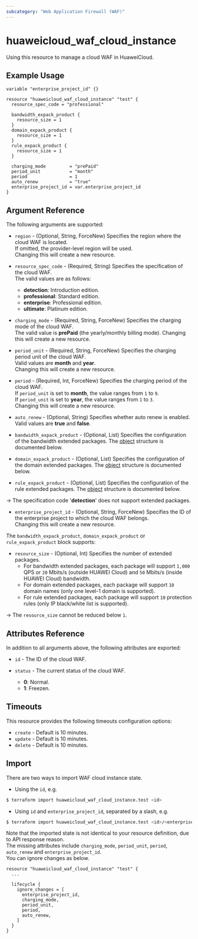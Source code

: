 ```yaml
---
subcategory: "Web Application Firewall (WAF)"
---
```


# huaweicloud_waf_cloud_instance

Using this resource to manage a cloud WAF in HuaweiCloud.

## Example Usage

```hcl
variable "enterprise_project_id" {}

resource "huaweicloud_waf_cloud_instance" "test" {
  resource_spec_code = "professional"

  bandwidth_expack_product {
    resource_size = 1
  }
  domain_expack_product {
    resource_size = 1
  }
  rule_expack_product {
    resource_size = 1
  }

  charging_mode         = "prePaid"
  period_unit           = "month"
  period                = 1
  auto_renew            = "true"
  enterprise_project_id = var.enterprise_project_id
}
```

## Argument Reference

The following arguments are supported:

* `region` - (Optional, String, ForceNew) Specifies the region where the cloud WAF is located.  
  If omitted, the provider-level region will be used.  
  Changing this will create a new resource.

* `resource_spec_code` - (Required, String) Specifies the specification of the cloud WAF.  
  The valid values are as follows:
  + **detection**: Introduction edition.
  + **professional**: Standard edition.
  + **enterprise**: Professional edition.
  + **ultimate**: Platinum edition.

* `charging_mode` - (Required, String, ForceNew) Specifies the charging mode of the cloud WAF.  
  The valid value is **prePaid** (the yearly/monthly billing mode).
  Changing this will create a new resource.

* `period_unit` - (Required, String, ForceNew) Specifies the charging period unit of the cloud WAF.  
  Valid values are **month** and **year**.  
  Changing this will create a new resource.

* `period` - (Required, Int, ForceNew) Specifies the charging period of the cloud WAF.  
  If `period_unit` is set to **month**, the value ranges from `1` to `9`.  
  If `period_unit` is set to **year**, the value ranges from `1` to `3`.  
  Changing this will create a new resource.

* `auto_renew` - (Optional, String) Specifies whether auto renew is enabled.
  Valid values are **true** and **false**.

* `bandwidth_expack_product` - (Optional, List) Specifies the configuration of the bandwidth extended packages.
  The [object](#extended_packages) structure is documented below.

* `domain_expack_product` - (Optional, List) Specifies the configuration of the domain extended packages.
  The [object](#extended_packages) structure is documented below.

* `rule_expack_product` - (Optional, List) Specifies the configuration of the rule extended packages.
  The [object](#extended_packages) structure is documented below.

-> The specification code '**detection**' does not support extended packages.

* `enterprise_project_id` - (Optional, String, ForceNew) Specifies the ID of the enterprise project to which the cloud
  WAF belongs.  
  Changing this will create a new resource.

<a name="extended_packages"></a>
The `bandwidth_expack_product`, `domain_expack_product` or `rule_expack_product` block supports:

* `resource_size` - (Optional, Int) Specifies the number of extended packages.
  + For bandwidth extended packages, each package will support `1,000` QPS or `20` Mbits/s (outside HUAWEI Cloud) and
    `50` Mbits/s (inside HUAWEI Cloud) bandwidth.
  + For domain extended packages, each package will support `10` domain names (only one level-1 domain is supported).
  + For rule extended packages, each package will support `10` protection rules (only IP black/white list is supported).

-> The `resource_size` cannot be reduced below `1`.

## Attributes Reference

In addition to all arguments above, the following attributes are exported:

* `id` - The ID of the cloud WAF.

* `status` - The current status of the cloud WAF.
  + **0**: Normal.
  + **1**: Freezen.

## Timeouts

This resource provides the following timeouts configuration options:

* `create` - Default is 10 minutes.
* `update` - Default is 10 minutes.
* `delete` - Default is 10 minutes.

## Import

There are two ways to import WAF cloud instance state.

* Using the `id`, e.g.

```bash
$ terraform import huaweicloud_waf_cloud_instance.test <id>
```

* Using `id` and `enterprise_project_id`, separated by a slash, e.g.

```bash
$ terraform import huaweicloud_waf_cloud_instance.test <id>/<enterprise_project_id>
```

Note that the imported state is not identical to your resource definition, due to API response reason.  
The missing attributes include `charging_mode`, `period_unit`, `period`, `auto_renew` and `enterprise_project_id`.  
You can ignore changes as below.

```hcl
resource "huaweicloud_waf_cloud_instance" "test" {
  ...

  lifecycle {
    ignore_changes = [
      enterprise_project_id,
      charging_mode,
      period_unit,
      period,
      auto_renew,
    ]
  }
}
```
